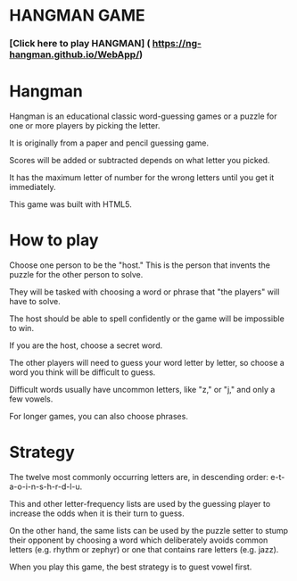 HANGMAN GAME
============

### [Click here to play HANGMAN] ( https://ng-hangman.github.io/WebApp/)


Hangman
=======

Hangman is an educational classic word-guessing games or a puzzle for one or more players by picking the letter. 

It is originally from a paper and pencil guessing game. 

Scores will be added or subtracted depends on what letter you picked. 

It has the maximum letter of number for the wrong letters until you get it immediately. 

This game was built with HTML5.


How to play 
===================

Choose one person to be the "host." This is the person that invents the puzzle for the other person to solve. 

They will be tasked with choosing a word or phrase that "the players" will have to solve.

The host should be able to spell confidently or the game will be impossible to win.

If you are the host, choose a secret word. 

The other players will need to guess your word letter by letter, so choose a word you think will be difficult to guess. 

Difficult words usually have uncommon letters, like "z," or "j," and only a few vowels.

For longer games, you can also choose phrases.


Strategy
========

The twelve most commonly occurring letters are, in descending order: e-t-a-o-i-n-s-h-r-d-l-u. 

This and other letter-frequency lists are used by the guessing player to increase the odds when it is their turn to guess.

On the other hand, the same lists can be used by the puzzle setter to stump their opponent by choosing a word which deliberately avoids common letters (e.g. rhythm or zephyr) or one that contains rare letters (e.g. jazz).

When you play this game, the best strategy is to guest vowel first.


